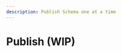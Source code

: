 ```yaml
---
description: Publish Schema one at a time
---
```


# Publish (WIP)

<figure><img src="../../../../.gitbook/assets/Kapture 2022-11-03 at 13.47.44.gif" alt=""><figcaption></figcaption></figure>

<figure><img src="../../../../.gitbook/assets/image (19) (1) (1).png" alt=""><figcaption></figcaption></figure>

<figure><img src="../../../../.gitbook/assets/image (5) (2) (1).png" alt=""><figcaption></figcaption></figure>
